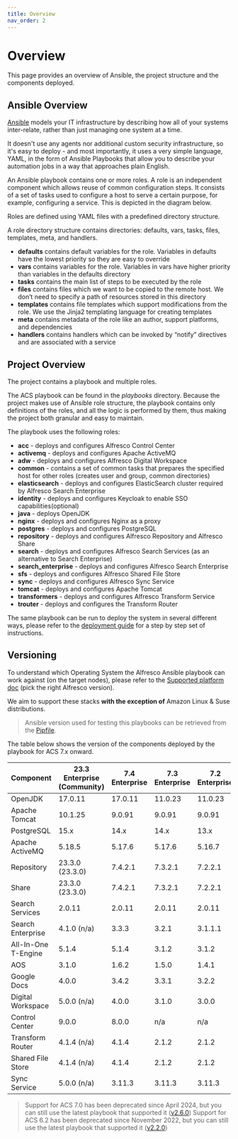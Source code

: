 ```yaml
---
title: Overview
nav_order: 2
---
```


# Overview

This page provides an overview of Ansible, the project structure and the components deployed.

## Ansible Overview

[Ansible](https://www.ansible.com/overview/how-ansible-works) models your IT infrastructure by describing how all of your systems inter-relate, rather than just managing one system at a time.

It doesn't use any agents nor additional custom security infrastructure, so it's easy to deploy - and most importantly, it uses a very simple language, YAML, in the form of Ansible Playbooks that allow you to describe your automation jobs in a way that approaches plain English.

An Ansible playbook contains one or more roles. A role is an independent component which allows reuse of common configuration steps. It consists of a set of tasks used to configure a host to serve a certain purpose, for example, configuring a service. This is depicted in the diagram below.

Roles are defined using YAML files with a predefined directory structure.

A role directory structure contains directories: defaults, vars, tasks, files, templates, meta, and handlers.

* **defaults** contains default variables for the role. Variables in defaults have the lowest priority so they are easy to override
* **vars** contains variables for the role. Variables in vars have higher priority than variables in the defaults directory
* **tasks** contains the main list of steps to be executed by the role
* **files** contains files which we want to be copied to the remote host. We don’t need to specify a path of resources stored in this directory
* **templates** contains file templates which support modifications from the role. We use the Jinja2 templating language for creating templates
* **meta** contains metadata of the role like an author, support platforms, and dependencies
* **handlers** contains handlers which can be invoked by “notify” directives and are associated with a service

## Project Overview

The project contains a playbook and multiple roles.

The ACS playbook can be found in the _playbooks_ directory. Because the project makes use of Ansible role structure, the playbook contains only definitions of the roles, and all the logic is performed by them, thus making the project both granular and easy to maintain.

The playbook uses the following roles:

* **acc** - deploys and configures Alfresco Control Center
* **activemq** - deploys and configures Apache ActiveMQ
* **adw** - deploys and configures Alfresco Digital Workspace
* **common** - contains a set of common tasks that prepares the specified host
  for other roles (creates user and group, common directories)
* **elasticsearch** - deploys and configures ElasticSearch cluster required by
  Alfresco Search Enterprise
* **identity** - deploys and configures Keycloak to enable SSO
  capabilities(optional)
* **java** - deploys OpenJDK
* **nginx** - deploys and configures Nginx as a proxy
* **postgres** - deploys and configures PostgreSQL
* **repository** - deploys and configures Alfresco Repository and Alfresco Share
* **search** - deploys and configures Alfresco Search Services (as
  an alternative to Search Enterprise)
* **search_enterprise** - deploys and configures Alfresco Search Enterprise
* **sfs** - deploys and configures Alfresco Shared File Store
* **sync** - deploys and configures Alfresco Sync Service
* **tomcat** - deploys and configures Apache Tomcat
* **transformers** - deploys and configures Alfresco Transform Service
* **trouter** - deploys and configures the Transform Router

The same playbook can be run to deploy the system in several different ways,
please refer to the [deployment guide](./deployment-guide.md) for a step by step
set of instructions.

## Versioning

To understand which Operating System the Alfresco Ansible playbook can work
against (on the target nodes), please refer to the [Supported
platform doc](https://docs.alfresco.com/content-services/latest/support/) (pick
the right Alfresco version).

We aim to support these stacks **with the exception of** Amazon Linux & Suse
distributions.

> Ansible version used for testing this playbooks can be retrieved from the
> [Pipfile](https://github.com/Alfresco/alfresco-ansible-deployment/blob/master/Pipfile).

The table below shows the version of the components deployed by the playbook for ACS 7.x onward.

| Component           | 23.3 Enterprise (Community) | 7.4 Enterprise | 7.3 Enterprise | 7.2 Enterprise | 7.1 Enterprise |
|---------------------|-----------------------------|----------------|----------------|----------------|----------------|
| OpenJDK             | 17.0.11                     | 17.0.11        | 11.0.23        | 11.0.23        | 11.0.23        |
| Apache Tomcat       | 10.1.25                     | 9.0.91         | 9.0.91         | 9.0.91         | 9.0.91         |
| PostgreSQL          | 15.x                        | 14.x           | 14.x           | 13.x           | 13.x           |
| Apache ActiveMQ     | 5.18.5                      | 5.17.6         | 5.17.6         | 5.16.7         | 5.16.7         |
| Repository          | 23.3.0 (23.3.0)             | 7.4.2.1        | 7.3.2.1        | 7.2.2.1        | 7.1.1.10       |
| Share               | 23.3.0 (23.3.0)             | 7.4.2.1        | 7.3.2.1        | 7.2.2.1        | 7.1.1.10       |
| Search Services     | 2.0.11                      | 2.0.11         | 2.0.11         | 2.0.11         | 2.0.2.2        |
| Search Enterprise   | 4.1.0 (n/a)                 | 3.3.3          | 3.2.1          | 3.1.1.1        | 3.1.1.1        |
| All-In-One T-Engine | 5.1.4                       | 5.1.4          | 3.1.2          | 3.1.2          | 3.1.2          |
| AOS                 | 3.1.0                       | 1.6.2          | 1.5.0          | 1.4.1          | 1.4.1          |
| Google Docs         | 4.0.0                       | 3.4.2          | 3.3.1          | 3.2.2          | 3.2.1          |
| Digital Workspace   | 5.0.0 (n/a)                 | 4.0.0          | 3.1.0          | 3.0.0          | 2.6.1          |
| Control Center      | 9.0.0                       | 8.0.0          | n/a            | n/a            | n/a            |
| Transform Router    | 4.1.4 (n/a)                 | 4.1.4          | 2.1.2          | 2.1.2          | 2.1.2          |
| Shared File Store   | 4.1.4 (n/a)                 | 4.1.4          | 2.1.2          | 2.1.2          | 2.1.2          |
| Sync Service        | 5.0.0 (n/a)                 | 3.11.3         | 3.11.3         | 3.11.3         | 3.11.3         |

> Support for ACS 7.0 has been deprecated since April 2024, but you can still use the latest playbook that supported it ([v2.6.0](https://github.com/Alfresco/alfresco-ansible-deployment/releases/tag/v2.6.0))
> Support for ACS 6.2 has been deprecated since November 2022, but you can still use the latest playbook that supported it ([v2.2.0](https://github.com/Alfresco/alfresco-ansible-deployment/releases/tag/v2.2.0))
